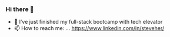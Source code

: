 ### Hi there 👋

<!--
**Sth84478/Sth84478** is a ✨ _special_ ✨ repository because its `README.md` (this file) appears on your GitHub profile.

Here are some ideas to get you started:

- 🔭 I’m currently working on ...
- 🌱 I’m currently learning ...
- 👯 I’m looking to collaborate on ...
- 🤔 I’m looking for help with ...
- 💬 Ask me about ...
- 📫 How to reach me: ...
- 😄 Pronouns: ...
- ⚡ Fun fact: ...
--> 


- 🌱 I’ve just finished my full-stack bootcamp with tech elevator
- 📫 How to reach me: ... https://www.linkedin.com/in/steveher/
